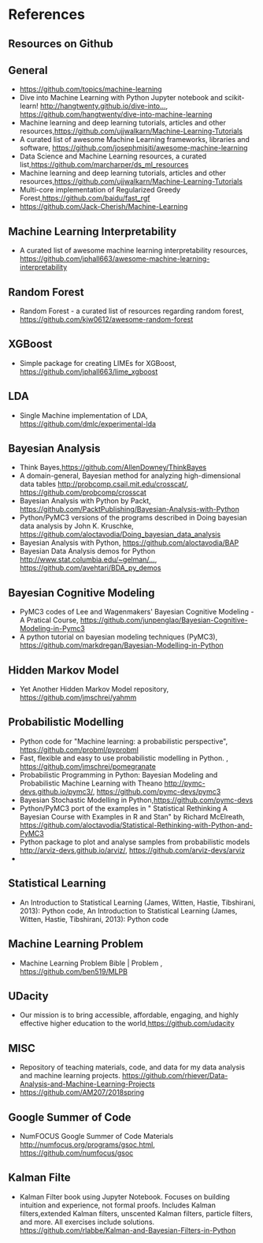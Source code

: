 # References 

## Resources on Github

## General
+ https://github.com/topics/machine-learning
+ Dive into Machine Learning with Python Jupyter notebook and scikit-learn! http://hangtwenty.github.io/dive-into…, https://github.com/hangtwenty/dive-into-machine-learning
+ Machine learning and deep learning tutorials, articles and other resources,https://github.com/ujjwalkarn/Machine-Learning-Tutorials
+ A curated list of awesome Machine Learning frameworks, libraries and software, https://github.com/josephmisiti/awesome-machine-learning
+ Data Science and Machine Learning resources, a curated list,https://github.com/marcharper/ds_ml_resources
+ Machine learning and deep learning tutorials, articles and other resources,https://github.com/ujjwalkarn/Machine-Learning-Tutorials
+ Multi-core implementation of Regularized Greedy Forest,https://github.com/baidu/fast_rgf
+ https://github.com/Jack-Cherish/Machine-Learning


## Machine Learning Interpretability
+ A curated list of awesome machine learning interpretability resources, https://github.com/jphall663/awesome-machine-learning-interpretability

## Random Forest
+ Random Forest - a curated list of resources regarding random forest, 	https://github.com/kjw0612/awesome-random-forest


## XGBoost
+ Simple package for creating LIMEs for XGBoost, https://github.com/jphall663/lime_xgboost

## LDA
+ Single Machine implementation of LDA, https://github.com/dmlc/experimental-lda

## Bayesian Analysis
+ Think Bayes,https://github.com/AllenDowney/ThinkBayes
+ A domain-general, Bayesian method for analyzing high-dimensional data tables http://probcomp.csail.mit.edu/crosscat/, https://github.com/probcomp/crosscat
+ Bayesian Analysis with Python by Packt, https://github.com/PacktPublishing/Bayesian-Analysis-with-Python
+ Python/PyMC3 versions of the programs described in Doing bayesian data analysis by John K. Kruschke, https://github.com/aloctavodia/Doing_bayesian_data_analysis
+ Bayesian Analysis with Python, https://github.com/aloctavodia/BAP
+ Bayesian Data Analysis demos for Python http://www.stat.columbia.edu/~gelman/…, https://github.com/avehtari/BDA_py_demos

## Bayesian Cognitive Modeling
+ PyMC3 codes of Lee and Wagenmakers' Bayesian Cognitive Modeling - A Pratical Course, https://github.com/junpenglao/Bayesian-Cognitive-Modeling-in-Pymc3
+ A python tutorial on bayesian modeling techniques (PyMC3), https://github.com/markdregan/Bayesian-Modelling-in-Python

## Hidden Markov Model
+ Yet Another Hidden Markov Model repository, https://github.com/jmschrei/yahmm

## Probabilistic Modelling
+ Python code for "Machine learning: a probabilistic perspective", https://github.com/probml/pyprobml
+ Fast, flexible and easy to use probabilistic modelling in Python. , https://github.com/jmschrei/pomegranate
+ Probabilistic Programming in Python: Bayesian Modeling and Probabilistic Machine Learning with Theano http://pymc-devs.github.io/pymc3/, 	https://github.com/pymc-devs/pymc3
+ Bayesian Stochastic Modelling in Python,https://github.com/pymc-devs
+ Python/PyMC3 port of the examples in " Statistical Rethinking A Bayesian Course with Examples in R and Stan" by Richard McElreath, https://github.com/aloctavodia/Statistical-Rethinking-with-Python-and-PyMC3
+ Python package to plot and analyse samples from probabilistic models http://arviz-devs.github.io/arviz/, https://github.com/arviz-devs/arviz
+ 

## Statistical Learning
+ An Introduction to Statistical Learning (James, Witten, Hastie, Tibshirani, 2013): Python code, An Introduction to Statistical Learning (James, Witten, Hastie, Tibshirani, 2013): Python code

## Machine Learning Problem
+ Machine Learning Problem Bible | Problem , https://github.com/ben519/MLPB

## UDacity
+ Our mission is to bring accessible, affordable, engaging, and highly effective higher education to the world,https://github.com/udacity

## MISC
+ Repository of teaching materials, code, and data for my data analysis and machine learning projects. https://github.com/rhiever/Data-Analysis-and-Machine-Learning-Projects
+ https://github.com/AM207/2018spring


## Google Summer of Code
+ NumFOCUS Google Summer of Code Materials http://numfocus.org/programs/gsoc.html, https://github.com/numfocus/gsoc

## Kalman Filte
+ Kalman Filter book using Jupyter Notebook. Focuses on building intuition and experience, not formal proofs. Includes Kalman filters,extended Kalman filters, unscented Kalman filters, particle filters, and more. All exercises include solutions.  https://github.com/rlabbe/Kalman-and-Bayesian-Filters-in-Python


